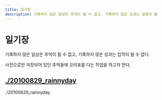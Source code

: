 ```yaml
---
title: 일기장
description: 기록하지 않은 일상은 추억이 될 수 없고, 기록하지 않은 성과는 업정이 될 수 없다.
---
```



일기장
===


기록하지 않은 일상은 추억이 될 수 없고, 기록하지 않은 성과는 업적이 될 수 없다. 


사진으로만 저장되어 있던 추억들에 꼬리표를 다는 작업을 하고자 한다. 




[./20100829_rainnyday](20100829_rainnyday/index.html './20100829_rainnyday')
---


./20100829_rainnyday
